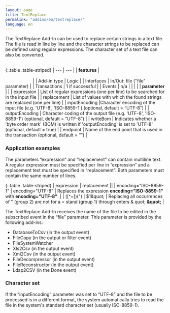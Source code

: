 ```yaml
---
layout: page
title: TextReplace
permalink: "addins/en/textreplace/"
language: en
---
```


The TextReplace Add-In can be used to replace certain strings in a text file. The file is read in line by line and the character strings to be replaced can be defined using regular expressions. The character set of a text file can also be converted.<br /><br />

{:.table .table-striped}
| --- | --- |
| __features__ | &nbsp;&nbsp;&nbsp;&nbsp;&nbsp;&nbsp;&nbsp;&nbsp;&nbsp;&nbsp;&nbsp;&nbsp;&nbsp;&nbsp;&nbsp;&nbsp;&nbsp;&nbsp;&nbsp;&nbsp;&nbsp;&nbsp;&nbsp;&nbsp;&nbsp;&nbsp;&nbsp;&nbsp;&nbsp;&nbsp;&nbsp;&nbsp;&nbsp;&nbsp;&nbsp;&nbsp;&nbsp;&nbsp;&nbsp;&nbsp;&nbsp;&nbsp;&nbsp;&nbsp;&nbsp;&nbsp;&nbsp;&nbsp;&nbsp;&nbsp;&nbsp;&nbsp;&nbsp;&nbsp;&nbsp;&nbsp;&nbsp;&nbsp;&nbsp;&nbsp;&nbsp;&nbsp;&nbsp;&nbsp;&nbsp;&nbsp;&nbsp;&nbsp;&nbsp;&nbsp;&nbsp;&nbsp;&nbsp;&nbsp;&nbsp;&nbsp;&nbsp;&nbsp;&nbsp;&nbsp;&nbsp;&nbsp;&nbsp;&nbsp;&nbsp;&nbsp;&nbsp;&nbsp;&nbsp;&nbsp;&nbsp;&nbsp;&nbsp;&nbsp;&nbsp;&nbsp;&nbsp;&nbsp;&nbsp;&nbsp;&nbsp;&nbsp;&nbsp;&nbsp;&nbsp;&nbsp;&nbsp;&nbsp;&nbsp;&nbsp;&nbsp;&nbsp;&nbsp;&nbsp;&nbsp;&nbsp;&nbsp;&nbsp;&nbsp;&nbsp;&nbsp;&nbsp;&nbsp;&nbsp;&nbsp;&nbsp;&nbsp;&nbsp;&nbsp;&nbsp;&nbsp;&nbsp;&nbsp;&nbsp;&nbsp;&nbsp;&nbsp;&nbsp;&nbsp;&nbsp;&nbsp;&nbsp;&nbsp;&nbsp;&nbsp;&nbsp;&nbsp;&nbsp;&nbsp; |
| Add-in type | Logic |
| Interfaces | In/Out: file ("file" parameter) |
| Transactions | 1 if successful |
| Events | n/a |
| | |
| __parameter__ | |
| expression | 	List of regular expressions (one per line) to be searched for in the input file |
| replacement | List of values ​​with which the found strings are replaced (one per line) |
| inputEncoding |Character encoding of the input file (e.g. 'UTF-8', 'ISO-8859-1') (optional, default = “UTF-8”) |
| outputEncoding | 	Character coding of the output file (e.g. 'UTF-8', 'ISO-8859-1') (optional, default = “UTF-8”) |
| writeBom | Indicates whether a 'byte order mark' (BOM) is written if 'outputEncoding' is set to 'UTF-8' (optional, default = true) |
| endpoint | 	Name of the end point that is used in the transaction (optional, default = “”) |

### Application examples 

The parameters “expression” and “replacement” can contain multiline text. A regular expression must be specified per line in “expression” and a replacement text must be specified in “replacement”. Both parameters must contain the same number of lines.

{:.table .table-striped}
| expression | replacement ||
| encoding="ISO-8859-1" | encoding="UTF-8" | Replaces the expression __encoding="ISO-8859-1"__ with __encoding="UTF-8"__. |
| ([^=])(") | $1&amp;quot; | Replacing all occurrences of " (group 2) are not for a = stand (group 1) through enters & quot; __&amp;quot;__ |

The TextReplace Add-In receives the name of the file to be edited in the subscribed event in the “file” parameter. This parameter is provided by the following add-ins:

* DatabaseToCsv (in the output event)
* FileCopy (in the output or filter event)
* FileSystemWatcher 
* Xls2Csv (in the output event)
* Xml2Csv (in the output event)
* FileDecompressor (in the output event)
* FileReconstructor (in the output event)
* Ldap2CSV (in the Done event)


### Character set

If the “inputEncoding” parameter was set to “UTF-8” and the file to be processed is in a different format, the system automatically tries to read the file in the system's standard character set (usually ISO-8859-1).
